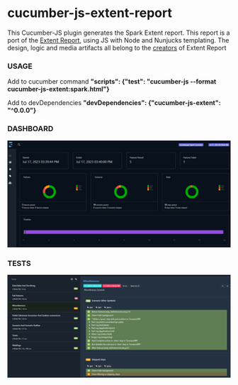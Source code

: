 # cucumber-js-extent-report
This Cucumber-JS plugin generates the Spark Extent report. This report is a port of the [Extent Report](https://www.extentreports.com/), using JS with Node and Nunjucks templating.
The design, logic and media artifacts all belong to the [creators](https://github.com/extent-framework) of Extent Report

### USAGE
Add to cucumber command
**"scripts": {"test": "cucumber-js  --format cucumber-js-extent:spark.html"}**

Add to devDependencies
**"devDependencies": {"cucumber-js-extent": "^0.0.0"}**

### DASHBOARD
![Dashboard](js-spark-db.PNG)

### TESTS
![Tests](js-spark-test.PNG)
